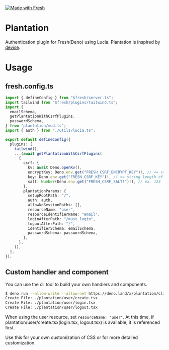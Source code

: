 ﻿[![Made with Fresh](https://fresh.deno.dev/fresh-badge-dark.svg)](https://fresh.deno.dev)

# Plantation

Authentication plugin for Fresh(Deno) using Lucia.
Plantation is inspired by [devise](https://github.com/heartcombo/devise).

# Usage

## fresh.config.ts

```ts
import { defineConfig } from "$fresh/server.ts";
import tailwind from "$fresh/plugins/tailwind.ts";
import {
  emailSchema,
  getPlantationWithCsrfPlugins,
  passwordSchema,
} from "plantation/mod.ts";
import { auth } from "./utils/lucia.ts";

export default defineConfig({
  plugins: [
    tailwind(),
    ...(await getPlantationWithCsrfPlugins(
      {
        csrf: {
          kv: await Deno.openKv(),
          encryptKey: Deno.env.get("FRESH_CSRF_ENCRYPT_KEY")!, // <= string length of 32, ex. 12345678901234567890123456789012
          key: Deno.env.get("FRESH_CSRF_KEY")!, // <= string length of 32, ex. 01234567012345670123456701234567
          salt: Number(Deno.env.get("FRESH_CSRF_SALT!")!), // ex. 123
        },
        plantationParams: {
          setupRootPath: "/",
          auth: auth,
          allowNoSessionPaths: [],
          resourceName: "user",
          resourceIdentifierName: "email",
          loginAfterPath: "/must_login",
          logoutAfterPath: "/",
          identifierSchema: emailSchema,
          passwordSchema: passwordSchema,
        },
      },
    )),
  ],
});
```

## Custom handler and component

You can use the cli tool to build your own handlers and components.

```sh
$ deno run --allow-write --allow-net https://deno.land/x/plantation/cli.ts user
Create File: ./plantation/user/create.tsx
Create File: ./plantation/user/login.tsx
Create File: ./plantation/user/logout.tsx
```

When using the user resource, set `resourceName: "user"`.
At this time, if plantation/user/create.tsx(login.tsx, logout.tsx) is available, it is referenced first.

Use this for your own customization of CSS or for more detailed customization.

